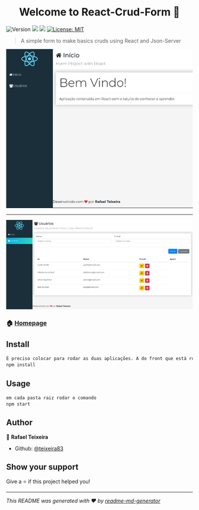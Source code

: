 <h1 align="center">Welcome to React-Crud-Form 👋</h1>
<p>
  <img alt="Version" src="https://img.shields.io/badge/version-1.0-blue.svg?cacheSeconds=2592000" />
  <img src="https://img.shields.io/badge/npm-%3E%3D6.9.0-green.svg" />
  <img src="https://img.shields.io/badge/node-%3E%3D10.16.0-green.svg" />
  <a href="https://github.com/kefranabg/readme-md-generator/blob/master/LICENSE">
    <img alt="License: MIT" src="https://img.shields.io/badge/License-MIT-yellow.svg" target="_blank" />
  </a>
</p>

> A simple form to make basics cruds using React and Json-Server

<img src="https://github.com/teixeira83/Crud-Form-Front-endAndBack-end/blob/master/Crud-Form-FrontAndBack/front-end-formlogin/src/assets/imgs/exemplo-01.png" alt="Imagem exemplo" style="max-width:100%;">

<hr>

<img src="https://github.com/teixeira83/Crud-Form-Front-endAndBack-end/blob/master/Crud-Form-FrontAndBack/front-end-formlogin/src/assets/imgs/exemplo-02.png" alt="Imagem exemplo" style="max-width:100%;">


### 🏠 [Homepage](https://github.com/teixeira83/Crud-Form-Front-endAndBack-end)

## Install

```sh
É preciso colocar para rodar as duas aplicações. A do front que está rodando na porta 3000 e o back-end que está na 3001. Pontanto, tem que ir na pasta raiz de cada um e rodar o comando:
npm install
```

## Usage

```sh
em cada pasta raiz rodar o comando
npm start
```

## Author

👤 **Rafael Teixeira**

* Github: [@teixeira83](https://github.com/teixeira83)

## Show your support

Give a ⭐️ if this project helped you!

***
_This README was generated with ❤️ by [readme-md-generator](https://github.com/kefranabg/readme-md-generator)_
